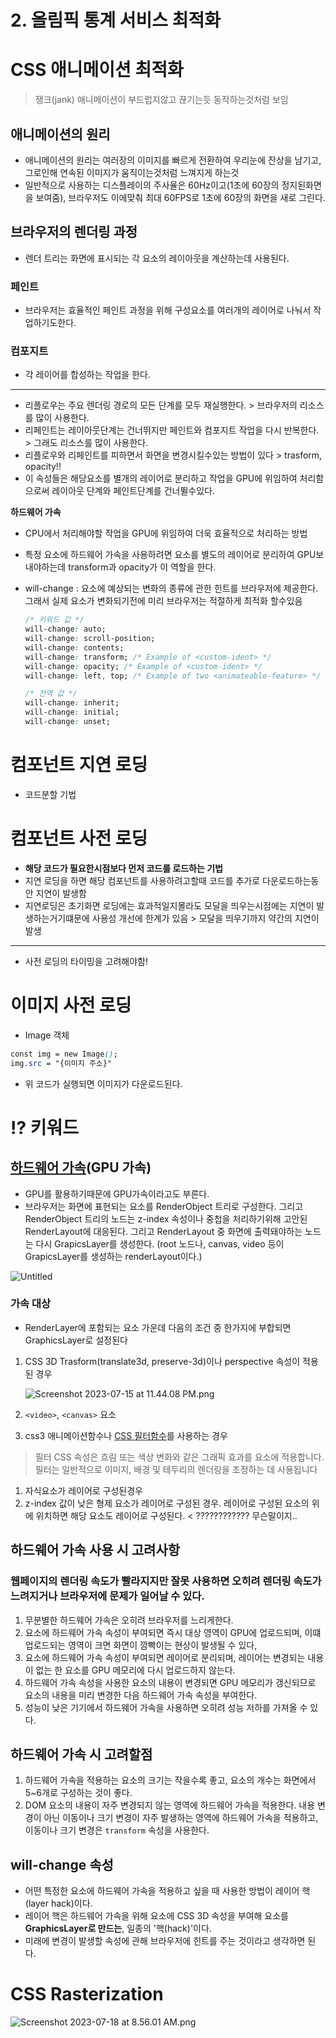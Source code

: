 ﻿# 2. 올림픽 통계 서비스 최적화

# CSS 애니메이션 최적화

> 쟁크(jank)
> 애니메이션이 부드럽지않고 끊기는듯 동작하는것처럼 보임

## 애니메이션의 원리

- 애니메이션의 원리는 여러장의 이미지를 빠르게 전환하여 우리눈에 잔상을 남기고, 그로인해 연속된 이미지가 움직이는것처럼 느껴지게 하는것
- 일반적으로 사용하는 디스플레이의 주사율은 60Hz이고(1초에 60장의 정지된화면을 보여줌), 브라우저도 이에맞춰 최대 60FPS로 1초에 60장의 화면을 새로 그린다.

## 브라우저의 렌더링 과정

- 렌더 트리는 화면에 표시되는 각 요소의 레이아웃을 계산하는데 사용된다.

### 페인트

- 브라우저는 효율적인 페인트 과정을 위해 구성요소를 여러개의 레이어로 나눠서 작업하기도한다.

### 컴포지트

- 각 레이어를 합성하는 작업을 한다.

---

- 리플로우는 주요 렌더링 경로의 모든 단계를 모두 재실행한다. > 브라우저의 리소스를 많이 사용한다.
- 리페인트는 레이아웃단계는 건너뛰지만 페인트와 컴포지트 작업을 다시 반복한다. > 그래도 리소스를 많이 사용한다.
- 리플로우와 리페인트를 피하면서 화면을 변경시킬수있는 방법이 있다 > trasform, opacity!!
- 이 속성들은 해당요소를 별개의 레이어로 분리하고 작업을 GPU에 위임하여 처리함으로써 레이아웃 단계와 페인트단계를 건너뛸수있다.

**하드웨어 가속**

- CPU에서 처리해야할 작업을 GPU에 위임하여 더욱 효율적으로 처리하는 방법
- 특정 요소에 하드웨어 가속을 사용하려면 요소를 별도의 레이어로 분리하여 GPU보내야하는데 transform과 opacity가 이 역할을 한다.
- will-change : 요소에 예상되는 변화의 종류에 관한 힌트를 브라우저에 제공한다. 그래서 실제 요소가 변화되기전에 미리 브라우저는 적절하게 최적화 할수있음

  ```css
  /* 키워드 값 */
  will-change: auto;
  will-change: scroll-position;
  will-change: contents;
  will-change: transform; /* Example of <custom-ident> */
  will-change: opacity; /* Example of <custom-ident> */
  will-change: left, top; /* Example of two <animateable-feature> */

  /* 전역 값 */
  will-change: inherit;
  will-change: initial;
  will-change: unset;
  ```

# 컴포넌트 지연 로딩

- 코드분할 기법

# 컴포넌트 사전 로딩

- **해당 코드가 필요한시점보다 먼저 코드를 로드하는 기법**
- 지연 로딩을 하면 해당 컴포넌트를 사용하려고할때 코드를 추가로 다운로드하는동안 지연이 발생함
- 지연로딩은 초기화면 로딩에는 효과적일지몰라도 모달을 띄우는시점에는 지연이 발생하는거기떄문에 사용성 개선에 한계가 있음 > 모달을 띄우기까지 약간의 지연이 발생

---

- 사전 로딩의 타이밍을 고려해야함!

# 이미지 사전 로딩

- Image 객체

```css
const img = new Image();
img.src = "{이미지 주소}"
```

- 위 코드가 실행되면 이미지가 다운로드된다.

# ⁉️ 키워드

## [하드웨어 가속](https://d2.naver.com/helloworld/2061385)(GPU 가속)

- GPU를 활용하기때문에 GPU가속이라고도 부른다.
- 브라우저는 화면에 표현되는 요소를 RenderObject 트리로 구성한다.
  그리고 RenderObject 트리의 노드는 z-index 속성이나 중첩을 처리하기위해 고안된 RenderLayout에 대응된다.
  그리고 RenderLayout 중 화면에 출력돼야하는 노드는 다시 GrapicsLayer를 생성한다. (root 노드나, canvas, video 등이 GrapicsLayer를 생성하는 renderLayout이다.)

![Untitled](Untitled.png)

### 가속 대상

- RenderLayer에 포함되는 요소 가운데 다음의 조건 중 한가지에 부합되면 GraphicsLayer로 설정된다

1. CSS 3D Trasform(translate3d, preserve-3d)이나 perspective 속성이 적용된 경우

   ![Screenshot 2023-07-15 at 11.44.08 PM.png](Screenshot_2023-07-15_at_11.44.08_PM.png)

2. `<video>`, `<canvas>` 요소
3. css3 애니메이션함수나 [CSS 필터함수](https://developer.mozilla.org/en-US/docs/Web/CSS/filter)를 사용하는 경우

> 필터 CSS 속성은 흐림 또는 색상 변화와 같은 그래픽 효과를 요소에 적용합니다. 필터는 일반적으로 이미지, 배경 및 테두리의 렌더링을 조정하는 데 사용됩니다

1. 자식요소가 레이어로 구성된경우
2. z-index 값이 낮은 형제 요소가 레이어로 구성된 경우. 레이어로 구성된 요소의 위에 위치하면 해당 요소도 레이어로 구성된다. < ???????????? 무슨말이지..

## 하드웨어 가속 사용 시 고려사항

### 웹페이지의 렌더링 속도가 빨라지지만 잘못 사용하면 오히려 렌더링 속도가 느려지거나 브라우저에 문제가 일어날 수 있다.

1. 무분별한 하드웨어 가속은 오히려 브라우저를 느리게한다.
2. 요소에 하드웨어 가속 속성이 부여되면 즉시 대상 영역이 GPU에 업로드되며, 이떄 업로드되는 영역이 크면 화면이 깜빡이는 현상이 발생될 수 있다,
3. 요소에 하드웨어 가속 속성이 부여되면 레이어로 분리되며, 레이어는 변경되는 내용이 없는 한 요소를 GPU 메모리에 다시 업로드하지 않는다.
4. 하드웨어 가속 속성을 사용한 요소의 내용이 변경되면 GPU 메모리가 갱신되므로 요소의 내용을 미리 변경한 다음 하드웨어 가속 속성을 부여한다.
5. 성능이 낮은 기기에서 하드웨어 가속을 사용하면 오히려 성능 저하를 가져올 수 있다.

## 하드웨어 가속 시 고려할점

1. 하드웨어 가속을 적용하는 요소의 크기는 작을수록 좋고, 요소의 개수는 화면에서 5~6개로 구성하는 것이 좋다.
2. DOM 요소의 내용이 자주 변경되지 않는 영역에 하드웨어 가속을 적용한다. 내용 변경이 아닌 이동이나 크기 변경이 자주 발생하는 영역에 하드웨어 가속을 적용하고, 이동이나 크기 변경은 `transform` 속성을 사용한다.

## **will-change 속성**

- 어떤 특정한 요소에 하드웨어 가속을 적용하고 싶을 때 사용한 방법이 레이어 핵(layer hack)이다.
- 레이어 핵은 하드웨어 가속을 위해 요소에 CSS 3D 속성을 부여해 요소를 **GraphicsLayer로 만드는**, 일종의 '핵(hack)'이다.
- 미래에 변경이 발생할 속성에 관해 브라우저에 힌트를 주는 것이라고 생각하면 된다.

# CSS Rasterization

![Screenshot 2023-07-18 at 8.56.01 AM.png](Screenshot_2023-07-18_at_8.56.01_AM.png)
